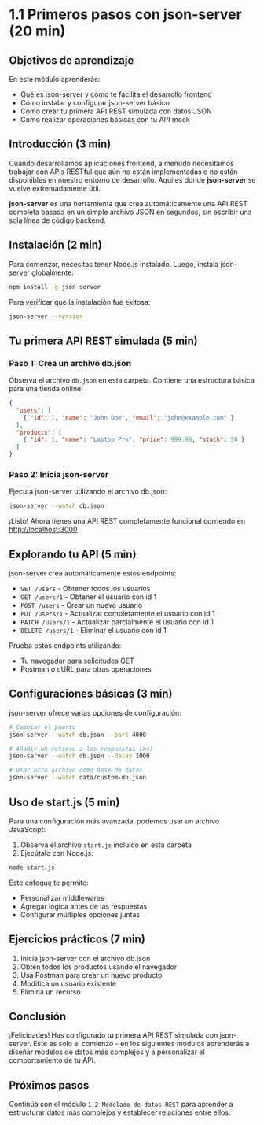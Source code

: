 # 1.1 Primeros pasos con json-server (20 min)

## Objetivos de aprendizaje

En este módulo aprenderás:

- Qué es json-server y cómo te facilita el desarrollo frontend
- Cómo instalar y configurar json-server básico
- Cómo crear tu primera API REST simulada con datos JSON
- Cómo realizar operaciones básicas con tu API mock

## Introducción (3 min)

Cuando desarrollamos aplicaciones frontend, a menudo necesitamos trabajar con APIs RESTful que aún no están implementadas o no están disponibles en nuestro entorno de desarrollo. Aquí es donde **json-server** se vuelve extremadamente útil.

**json-server** es una herramienta que crea automáticamente una API REST completa basada en un simple archivo JSON en segundos, sin escribir una sola línea de código backend.

## Instalación (2 min)

Para comenzar, necesitas tener Node.js instalado. Luego, instala json-server globalmente:

```bash
npm install -g json-server
```

Para verificar que la instalación fue exitosa:

```bash
json-server --version
```

## Tu primera API REST simulada (5 min)

### Paso 1: Crea un archivo db.json

Observa el archivo `db.json` en esta carpeta. Contiene una estructura básica para una tienda online:

```json
{
  "users": [
    { "id": 1, "name": "John Doe", "email": "john@example.com" }
  ],
  "products": [
    { "id": 1, "name": "Laptop Pro", "price": 999.99, "stock": 50 }
  ]
}
```

### Paso 2: Inicia json-server

Ejecuta json-server utilizando el archivo db.json:

```bash
json-server --watch db.json
```

¡Listo! Ahora tienes una API REST completamente funcional corriendo en [http://localhost:3000](http://localhost:3000)

## Explorando tu API (5 min)

json-server crea automáticamente estos endpoints:

- `GET /users` - Obtener todos los usuarios
- `GET /users/1` - Obtener el usuario con id 1
- `POST /users` - Crear un nuevo usuario
- `PUT /users/1` - Actualizar completamente el usuario con id 1
- `PATCH /users/1` - Actualizar parcialmente el usuario con id 1
- `DELETE /users/1` - Eliminar el usuario con id 1

Prueba estos endpoints utilizando:

- Tu navegador para solicitudes GET
- Postman o cURL para otras operaciones

## Configuraciones básicas (3 min)

json-server ofrece varias opciones de configuración:

```bash
# Cambiar el puerto
json-server --watch db.json --port 4000

# Añadir un retraso a las respuestas (ms)
json-server --watch db.json --delay 1000

# Usar otro archivo como base de datos
json-server --watch data/custom-db.json
```

## Uso de start.js (5 min)

Para una configuración más avanzada, podemos usar un archivo JavaScript:

1. Observa el archivo `start.js` incluido en esta carpeta
2. Ejecútalo con Node.js:

```bash
node start.js
```

Este enfoque te permite:

- Personalizar middlewares
- Agregar lógica antes de las respuestas
- Configurar múltiples opciones juntas

## Ejercicios prácticos (7 min)

1. Inicia json-server con el archivo db.json
2. Obtén todos los productos usando el navegador
3. Usa Postman para crear un nuevo producto
4. Modifica un usuario existente
5. Elimina un recurso

## Conclusión

¡Felicidades! Has configurado tu primera API REST simulada con json-server. Este es solo el comienzo - en los siguientes módulos aprenderás a diseñar modelos de datos más complejos y a personalizar el comportamiento de tu API.

## Próximos pasos

Continúa con el módulo `1.2 Modelado de datos REST` para aprender a estructurar datos más complejos y establecer relaciones entre ellos.

